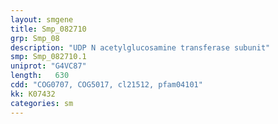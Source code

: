 ```yaml
---
layout: smgene
title: Smp_082710
grp: Smp_08
description: "UDP N acetylglucosamine transferase subunit"
smp: Smp_082710.1
uniprot: "G4VC87"
length:   630
cdd: "COG0707, COG5017, cl21512, pfam04101"
kk: K07432
categories: sm
---
```

